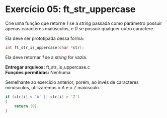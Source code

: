 # Exercício 05: ft_str_uppercase

Crie uma função que retorne _1_ se a _string_ passada como parâmetro possuir apenas caracteres maiúsculos, e _0_ se possuir qualquer outro caractere.

Ela deve ser prototipada dessa forma:

```c
int ft_str_is_uppercase(char *str);
```

Ela deve retornar _1_ se a _string_ for vazia.

**Entregar arquivos:** ft_str_is_uppercase.c<br>
**Funções permitidas:** Nenhuma



Semelhante ao exercício anterior, porém, ao invés de caracteres minúsculos, utilizaremos o _A_ e o _Z_ maiúsculo.

```c
if (str[i] < 'A' || str[i] > 'Z')
{
    return (0);
}
```
